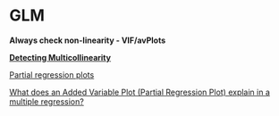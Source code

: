 # GLM

**Always check non-linearity - VIF/avPlots**

**[Detecting Multicollinearity](https://www.edupristine.com/blog/detecting-multicollinearity)**

[Partial regression plots](https://rpubs.com/Hank_Stevens/prp)

[What does an Added Variable Plot (Partial Regression Plot) explain in a multiple regression?](https://stats.stackexchange.com/questions/125561/what-does-an-added-variable-plot-partial-regression-plot-explain-in-a-multiple)



